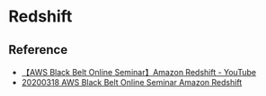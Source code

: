 # Redshift

## Reference
- [【AWS Black Belt Online Seminar】Amazon Redshift - YouTube](https://www.youtube.com/watch?v=Myzy68VEXjM&feature=youtu.be)
- [20200318 AWS Black Belt Online Seminar Amazon Redshift](https://www.slideshare.net/AmazonWebServicesJapan/20200318-aws-black-belt-online-seminar-amazon-redshift)